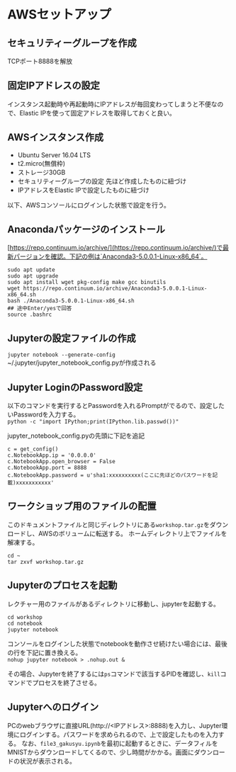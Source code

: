 # AWSセットアップ

## セキュリティーグループを作成
TCPポート8888を解放

## 固定IPアドレスの設定
インスタンス起動時や再起動時にIPアドレスが毎回変わってしまうと不便なので、Elastic IPを使って固定アドレスを取得しておくと良い。

## AWSインスタンス作成
- Ubuntu Server 16.04 LTS
- t2.micro(無償枠)
- ストレージ30GB
- セキュリティーグループの設定 先ほど作成したものに紐づけ
- IPアドレスをElastic IPで設定したものに紐づけ

以下、AWSコンソールにログインした状態で設定を行う。

## Anacondaパッケージのインストール
[https://repo.continuum.io/archive/](https://repo.continuum.io/archive/)で最新パージョンを確認。下記の例は`Anaconda3-5.0.0.1-Linux-x86_64`。

```
sudo apt update
sudo apt upgrade
sudo apt install wget pkg-config make gcc binutils
wget https://repo.continuum.io/archive/Anaconda3-5.0.0.1-Linux-x86_64.sh
bash ./Anaconda3-5.0.0.1-Linux-x86_64.sh
## 途中Enter/yesで回答
source .bashrc
```

## Jupyterの設定ファイルの作成
`jupyter notebook --generate-config`  
~/.jupyter/jupyter_notebook_config.pyが作成される

## Jupyter LoginのPassword設定
以下のコマンドを実行するとPasswordを入れるPromptがでるので、設定したいPasswordを入力する。  
`python -c "import IPython;print(IPython.lib.passwd())"`

jupyter_notebook_config.pyの先頭に下記を追記  
```
c = get_config()
c.NotebookApp.ip = '0.0.0.0'
c.NotebookApp.open_browser = False
c.NotebookApp.port = 8888
c.NotebookApp.password = u'sha1:xxxxxxxxxx(ここに先ほどのパスワードを記載)xxxxxxxxxxx'
```

## ワークショップ用のファイルの配置
このドキュメントファイルと同じディレクトリにある`workshop.tar.gz`をダウンロードし、AWSのボリュームに転送する。
ホームディレクトリ上でファイルを解凍する。
```
cd ~
tar zxvf workshop.tar.gz
```

## Jupyterのプロセスを起動
レクチャー用のファイルがあるディレクトリに移動し、jupyterを起動する。
```
cd workshop
cd notebook
jupyter notebook
```

コンソールをログインした状態でnotebookを動作させ続けたい場合には、最後の行を下記に置き換える。  
`nohup jupyter notebook > .nohup.out &`

その場合、Jupyterを終了するには`ps`コマンドで該当するPIDを確認し、`kill`コマンドでプロセスを終了させる。

## Jupyterへのログイン
PCのwebブラウザに直接URL(http://<IPアドレス>:8888)を入力し、Jupyter環境にログインする。パスワードを求められるので、上で設定したものを入力する。
なお、`file3_gakusyu.ipynb`を最初に起動するときに、データフィルをMNISTからダウンロードしてくるので、少し時間がかかる。画面にダウンロードの状況が表示される。


